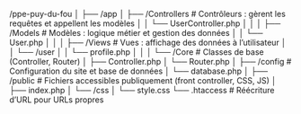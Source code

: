 /ppe-puy-du-fou
│
├── /app
│   ├── /Controllers        # Contrôleurs : gèrent les requêtes et appellent les modèles
│   │   └── UserController.php
│   │
│   ├── /Models             # Modèles : logique métier et gestion des données
│   │   └── User.php
│   │
│   ├── /Views              # Vues : affichage des données à l’utilisateur
│   │   └── /user
│   │       └── profile.php
│   │
│   └── /Core               # Classes de base (Controller, Router)
│       ├── Controller.php
│       └── Router.php
│
├── /config                 # Configuration du site et base de données
│   └── database.php
│
├── /public                 # Fichiers accessibles publiquement (front controller, CSS, JS)
│   ├── index.php
│   └── /css
│       └── style.css
└── .htaccess               # Réécriture d’URL pour URLs propres

